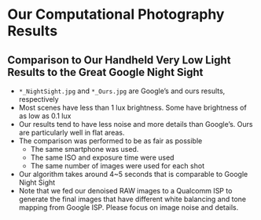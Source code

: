 # Our Computational Photography Results

## Comparison to Our Handheld Very Low Light Results to the Great Google Night Sight

-	`*_NightSight.jpg` and `*_Ours.jpg` are Google’s and ours results, respectively
-	Most scenes have less than 1 lux brightness. Some have brightness of as low as 0.1 lux
- Our results tend to have less noise and more details than Google’s. Ours are particularly well in flat areas.
- The comparison was performed to be as fair as possible
  - The same smartphone was used.
  - The same ISO and exposure time were used
  - The same number of images were used for each shot
- Our algorithm takes around 4~5 seconds that is comparable to Google Night Sight
- Note that we fed our denoised RAW images to a Qualcomm ISP to generate the final images that have different white balancing and tone mapping from Google ISP. Please focus on image noise and details. 

